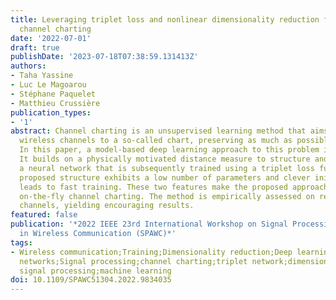 ```yaml
---
title: Leveraging triplet loss and nonlinear dimensionality reduction for on-the-fly
  channel charting
date: '2022-07-01'
draft: true
publishDate: '2023-07-18T07:38:59.131413Z'
authors:
- Taha Yassine
- Luc Le Magoarou
- Stéphane Paquelet
- Matthieu Crussière
publication_types:
- '1'
abstract: Channel charting is an unsupervised learning method that aims at mapping
  wireless channels to a so-called chart, preserving as much as possible spatial neighborhoods.
  In this paper, a model-based deep learning approach to this problem is proposed.
  It builds on a physically motivated distance measure to structure and initialize
  a neural network that is subsequently trained using a triplet loss function. The
  proposed structure exhibits a low number of parameters and clever initialization
  leads to fast training. These two features make the proposed approach amenable to
  on-the-fly channel charting. The method is empirically assessed on realistic synthetic
  channels, yielding encouraging results.
featured: false
publication: '*2022 IEEE 23rd International Workshop on Signal Processing Advances
  in Wireless Communication (SPAWC)*'
tags:
- Wireless communication;Training;Dimensionality reduction;Deep learning;Conferences;Neural
  networks;Signal processing;channel charting;triplet network;dimensionality reduction;MIMO
  signal processing;machine learning
doi: 10.1109/SPAWC51304.2022.9834035
---
```



